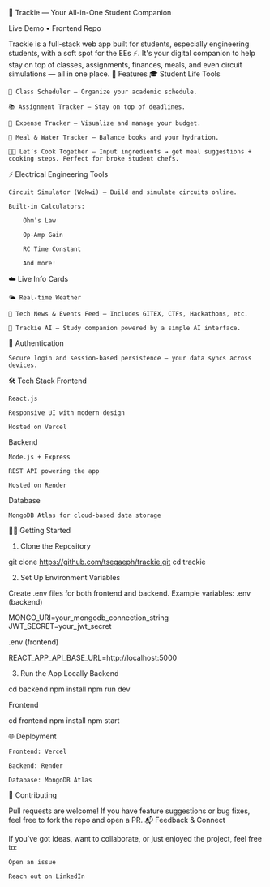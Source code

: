 🚀 Trackie — Your All-in-One Student Companion

Live Demo • Frontend Repo

Trackie is a full-stack web app built for students, especially engineering students, with a soft spot for the EEs ⚡. It's your digital companion to help stay on top of classes, assignments, finances, meals, and even circuit simulations — all in one place.
🎯 Features
🎓 Student Life Tools

    📅 Class Scheduler – Organize your academic schedule.

    📚 Assignment Tracker – Stay on top of deadlines.

    💸 Expense Tracker – Visualize and manage your budget.

    🥗 Meal & Water Tracker – Balance books and your hydration.

    👩‍🍳 Let’s Cook Together – Input ingredients → get meal suggestions + cooking steps. Perfect for broke student chefs.

⚡ Electrical Engineering Tools

    Circuit Simulator (Wokwi) – Build and simulate circuits online.

    Built-in Calculators:

        Ohm’s Law

        Op-Amp Gain

        RC Time Constant

        And more!

☁️ Live Info Cards

    🌤️ Real-time Weather

    📡 Tech News & Events Feed – Includes GITEX, CTFs, Hackathons, etc.

    🤖 Trackie AI – Study companion powered by a simple AI interface.

🔐 Authentication

    Secure login and session-based persistence — your data syncs across devices.

🛠️ Tech Stack
Frontend

    React.js

    Responsive UI with modern design

    Hosted on Vercel

Backend

    Node.js + Express

    REST API powering the app

    Hosted on Render

Database

    MongoDB Atlas for cloud-based data storage

🧑‍💻 Getting Started
1. Clone the Repository

git clone https://github.com/tsegaeph/trackie.git
cd trackie

2. Set Up Environment Variables

Create .env files for both frontend and backend. Example variables:
.env (backend)

MONGO_URI=your_mongodb_connection_string
JWT_SECRET=your_jwt_secret

.env (frontend)

REACT_APP_API_BASE_URL=http://localhost:5000

3. Run the App Locally
Backend

cd backend
npm install
npm run dev

Frontend

cd frontend
npm install
npm start

🌐 Deployment

    Frontend: Vercel

    Backend: Render

    Database: MongoDB Atlas

📣 Contributing

Pull requests are welcome! If you have feature suggestions or bug fixes, feel free to fork the repo and open a PR.
📬 Feedback & Connect

If you’ve got ideas, want to collaborate, or just enjoyed the project, feel free to:

    Open an issue

    Reach out on LinkedIn
